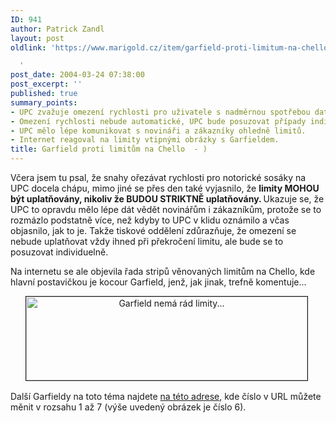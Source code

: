 ```yaml
---
ID: 941
author: Patrick Zandl
layout: post
oldlink: 'https://www.marigold.cz/item/garfield-proti-limitum-na-chello

  '
post_date: 2004-03-24 07:38:00
post_excerpt: ''
published: true
summary_points:
- UPC zvažuje omezení rychlosti pro uživatele s nadměrnou spotřebou dat.
- Omezení rychlosti nebude automatické, UPC bude posuzovat případy individuálně.
- UPC mělo lépe komunikovat s novináři a zákazníky ohledně limitů.
- Internet reagoval na limity vtipnými obrázky s Garfieldem.
title: Garfield proti limitům na Chello  - )
---
```


<p>
Včera jsem tu psal, že snahy ořezávat rychlosti pro notorické sosáky na UPC docela chápu, mimo jiné se přes den také vyjasnilo, že <STRONG>limity MOHOU být uplatňovány, nikoliv že BUDOU STRIKTNĚ uplatňovány. </STRONG>Ukazuje se, že UPC to opravdu mělo lépe dát vědět novinářům i zákazníkům, protože se to rozmázlo podstatně více, než kdyby to UPC v klidu oznámilo a včas objasnilo, jak to je. Takže tiskové oddělení zdůrazňuje, že omezení se nebude uplatňovat vždy ihned při překročení limitu, ale bude se to posuzovat individuelně. </p>

<p>
Na internetu se ale objevila řada stripů věnovaných limitům na Chello, kde hlavní postavičkou je kocour Garfield, jenž, jak jinak, trefně komentuje... </p>

<P align=center><IMG height=134 alt="Garfield nemá rád limity..." src="/wp-content/uploads/garfield.jpg" width=450 border=1>&#160;</p>

<P align=left>Další Garfieldy na toto téma najdete <A href="http://cable.cz/gar1.jpg" target=_blank>na této adrese</A>, kde číslo v URL můžete měnit v rozsahu 1 až 7 (výše uvedený obrázek je číslo 6).</p>